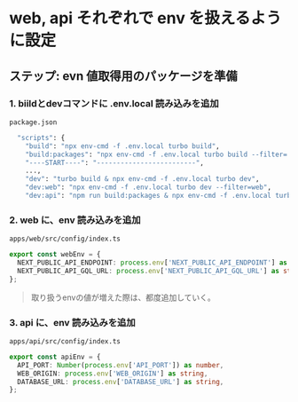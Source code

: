 # web, api それぞれで env を扱えるように設定

## ステップ: evn 値取得用のパッケージを準備

### 1. biildとdevコマンドに .env.local 読み込みを追加

`package.json`

```bash
  "scripts": {
    "build": "npx env-cmd -f .env.local turbo build",
    "build:packages": "npx env-cmd -f .env.local turbo build --filter='./packages/*'",
    "----START----": "-------------------------",
    ...,
    "dev": "turbo build & npx env-cmd -f .env.local turbo dev",
    "dev:web": "npx env-cmd -f .env.local turbo dev --filter=web",
    "dev:api": "npm run build:packages & npx env-cmd -f .env.local turbo dev --filter=api",
```

### 2. web に、env 読み込みを追加

`apps/web/src/config/index.ts`

```ts
export const webEnv = {
  NEXT_PUBLIC_API_ENDPOINT: process.env['NEXT_PUBLIC_API_ENDPOINT'] as string,
  NEXT_PUBLIC_API_GQL_URL: process.env['NEXT_PUBLIC_API_GQL_URL'] as string
};
```

> 取り扱うenvの値が増えた際は、都度追加していく。

### 3. api に、env 読み込みを追加

`apps/api/src/config/index.ts`

```ts
export const apiEnv = {
  API_PORT: Number(process.env['API_PORT']) as number,
  WEB_ORIGIN: process.env['WEB_ORIGIN'] as string,
  DATABASE_URL: process.env['DATABASE_URL'] as string,
};
```
